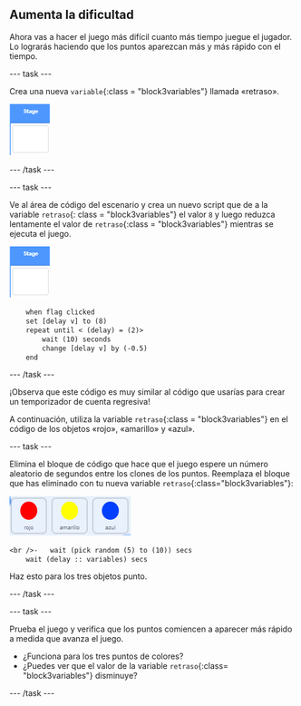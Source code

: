 ## Aumenta la dificultad

Ahora vas a hacer el juego más difícil cuanto más tiempo juegue el jugador. Lo lograrás haciendo que los puntos aparezcan más y más rápido con el tiempo.

\--- task \---

Crea una nueva `variable`{:class = "block3variables"} llamada «retraso».

![Objeto escenario](images/stage-sprite.png)

\--- /task \---

\--- task \---

Ve al área de código del escenario y crea un nuevo script que de a la variable `retraso`{: class = "block3variables"} el valor `8` y luego reduzca lentamente el valor de `retraso`{:class = "block3variables"} mientras se ejecuta el juego.

![Objeto escenario](images/stage-sprite.png)

```blocks3
    when flag clicked
    set [delay v] to (8)
    repeat until < (delay) = (2)>
        wait (10) seconds
        change [delay v] by (-0.5)
    end
```

\--- /task \---

¡Observa que este código es muy similar al código que usarías para crear un temporizador de cuenta regresiva!

A continuación, utiliza la variable `retraso`{:class = "block3variables"} en el código de los objetos «rojo», «amarillo» y «azul».

\--- task \---

Elimina el bloque de código que hace que el juego espere un número aleatorio de segundos entre los clones de los puntos. Reemplaza el bloque que has eliminado con tu nueva variable `retraso`{:class="block3variables"}:

![captura de pantalla](images/all-dots.png)

```blocks3
<br />-   wait (pick random (5) to (10)) secs
    wait (delay :: variables) secs
```

Haz esto para los tres objetos punto.

\--- /task \---

\--- task \---

Prueba el juego y verifica que los puntos comiencen a aparecer más rápido a medida que avanza el juego.

+ ¿Funciona para los tres puntos de colores?
+ ¿Puedes ver que el valor de la variable `retraso`{:class= "block3variables"} disminuye?

\--- /task \---